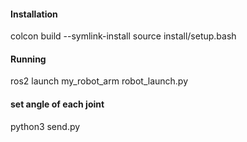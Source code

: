 #### Installation
colcon build --symlink-install
source install/setup.bash

#### Running
ros2 launch my_robot_arm robot_launch.py 

#### set angle of each joint

python3 send.py

